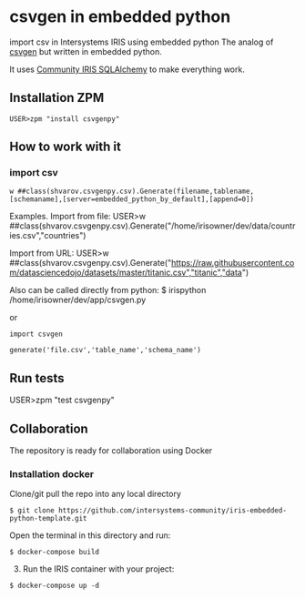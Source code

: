 # csvgen in embedded python
import csv in Intersystems IRIS using embedded python
The analog of [csvgen](https://openexchange.intersystems.com/package/csvgen) but written in embedded python.

It uses [Community IRIS SQLAlchemy](https://openexchange.intersystems.com/package/sqlalchemy-iris) to make everything work.

## Installation ZPM

```
USER>zpm "install csvgenpy"
```


## How to work with it
### import csv
```
w ##class(shvarov.csvgenpy.csv).Generate(filename,tablename,[schemaname],[server=embedded_python_by_default],[append=0])
```

Examples. Import from file:
USER>w ##class(shvarov.csvgenpy.csv).Generate("/home/irisowner/dev/data/countries.csv","countries")

Import from URL:
USER>w ##class(shvarov.csvgenpy.csv).Generate("https://raw.githubusercontent.com/datasciencedojo/datasets/master/titanic.csv","titanic","data")

Also can be called directly from python:
$ irispython /home/irisowner/dev/app/csvgen.py

or
```
import csvgen

generate('file.csv','table_name','schema_name')

```

## Run tests

USER>zpm "test csvgenpy"


## Collaboration

The repository is ready for collaboration using Docker

### Installation docker

Clone/git pull the repo into any local directory

```
$ git clone https://github.com/intersystems-community/iris-embedded-python-template.git
```

Open the terminal in this directory and run:

```
$ docker-compose build
```

3. Run the IRIS container with your project:

```
$ docker-compose up -d
```
